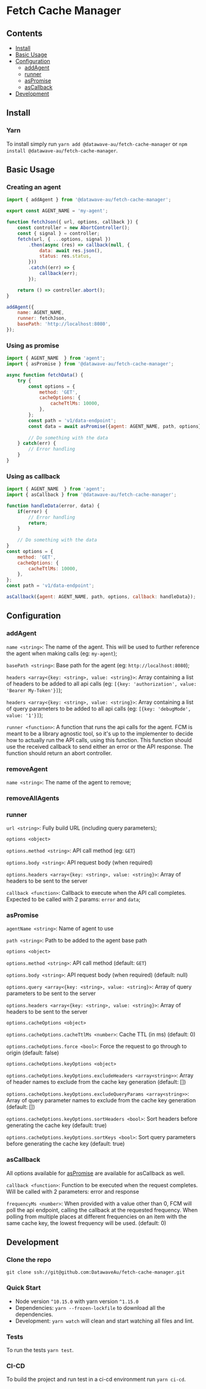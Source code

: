 # Fetch Cache Manager

## Contents
* [Install](#install)
* [Basic Usage](#basic-usage)
* [Configuration](#configuration)
  * [addAgent](#addagent)
  * [runner](#runner)
  * [asPromise](#aspromise)
  * [asCallback](#ascallback)
* [Development](#development)

## Install
### Yarn
To install simply run `yarn add @datawave-au/fetch-cache-manager` or `npm install @datawave-au/fetch-cache-manager`.

## Basic Usage

### Creating an agent
```javascript
import { addAgent } from '@datawave-au/fetch-cache-manager';

export const AGENT_NAME = 'my-agent';

function fetchJson({ url, options, callback }) {
    const controller = new AbortController();
    const { signal } = controller;
    fetch(url, { ...options, signal })
        .then(async (res) => callback(null, {
            data: await res.json(),
            status: res.status,
        }))
        .catch((err) => {
            callback(err);
        });

    return () => controller.abort();
}

addAgent({
    name: AGENT_NAME,
    runner: fetchJson,
    basePath: 'http://localhost:8080',
});
```

### Using as promise
```javascript
import { AGENT_NAME  } from 'agent';
import { asPromise } from '@datawave-au/fetch-cache-manager';

async function fetchData() {
    try {
        const options = {
            method: 'GET',
            cacheOptions: {
                cacheTtlMs: 10000,
            },
        };
        const path = 'v1/data-endpoint';    
        const data = await asPromise({agent: AGENT_NAME, path, options});
        
        // Do something with the data
    } catch(err) {
        // Error handling
    }    
}
```

### Using as callback
```javascript
import { AGENT_NAME  } from 'agent';
import { asCallback } from '@datawave-au/fetch-cache-manager';

function handleData(error, data) {
    if(error) {
        // Error handling
        return;
    }
    
    // Do something with the data
}
const options = {
    method: 'GET',
    cacheOptions: {
        cacheTtlMs: 10000,
    },
};
const path = 'v1/data-endpoint';

asCallback({agent: AGENT_NAME, path, options, callback: handleData});
```

## Configuration
### addAgent
`name <string>`: The name of the agent. This will be used to further reference the agent when making calls (eg: `my-agent`);

`basePath <string>`: Base path for the agent (eg: `http://localhost:8080`);

`headers <array<{key: <string>, value: <string}>`: Array containing a list of headers to be added to all api calls (eg: `[{key: 'authorization', value: 'Bearer My-Token'}]`);

`headers <array<{key: <string>, value: <string}>`: Array containing a list of query parameters to be added to all api calls (eg: `[{key: 'debugMode', value: '1'}]`);

`runner <function>`: A function that runs the api calls for the agent. FCM is meant to be a library agnostic tool, so it's up to the implementer to decide how to actually run the API calls, using this function.
This function should use the received callback to send either an error or the API response. The function should return an abort controller.

### removeAgent
`name <string>`: The name of the agent to remove;

### removeAllAgents

### runner
`url <string>`: Fully build URL (including query parameters);

`options <object>`

`options.method <string>`: API call method (eg: `GET`)

`options.body <string>`: API request body (when required)

`options.headers <array<{key: <string>, value: <string}>`: Array of headers to be sent to the server

`callback <function>`: Callback to execute when the API call completes. Expected to be called with 2 params: `error` and `data`;

### asPromise
`agentName <string>`: Name of agent to use

`path <string>`: Path to be added to the agent base path

`options <object>`

`options.method <string>`: API call method (default: `GET`)

`options.body <string>`: API request body (when required)  (default: null)

`options.query <array<{key: <string>, value: <string}>`: Array of query parameters  to be sent to the server

`options.headers <array<{key: <string>, value: <string}>`: Array of headers to be sent to the server

`options.cacheOptions <object>`

`options.cacheOptions.cacheTtlMs <number>`: Cache TTL (in ms) (default: 0)

`options.cacheOptions.force <bool>`: Force the request to go through to origin (default: false)

`options.cacheOptions.keyOptions <object>`

`options.cacheOptions.keyOptions.excludeHeaders <array<string>>`: Array of header names to exclude from the cache key generation (default: [])

`options.cacheOptions.keyOptions.excludeQueryParams <array<string>>`: Array of query parameter names to exclude from the cache key generation  (default: [])

`options.cacheOptions.keyOptions.sortHeaders <bool>`: Sort headers before generating the cache key (default: true)

`options.cacheOptions.keyOptions.sortKeys <bool>`: Sort query parameters before generating the cache key (default: true)

### asCallback

All options available for [asPromise](#aspromise) are available for asCallback as well.

`callback <function>`: Function to be executed when the request completes. Will be called with 2 parameters: error and response

`frequencyMs <number>`: When provided with a value other than 0, FCM will poll the api endpoint, calling the callback at the requested frequency. When polling from multiple places at different frequencies on an item with the same cache key, the lowest frequency will be used. (default: 0)

## Development
### Clone the repo
`git clone ssh://git@github.com:DatawaveAu/fetch-cache-manager.git`

### Quick Start
* Node version `^10.15.0` with yarn version `^1.15.0`
* Dependencies: `yarn --frozen-lockfile` to download all the dependencies.
* Development: `yarn watch` will clean and start watching all files and lint.

### Tests
To run the tests `yarn test`.

### CI-CD
To build the project and run test in a ci-cd environment run `yarn ci-cd`.
